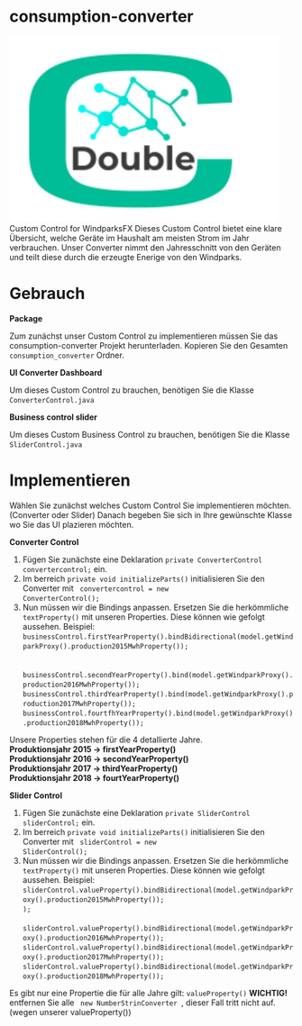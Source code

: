 # consumption-converter
![Screenshot](logo_converter.jpeg) <br>
Custom Control for WindparksFX
Dieses Custom Control bietet eine klare Übersicht, welche Geräte im Haushalt am meisten Strom im Jahr verbrauchen. Unser Converter nimmt den Jahresschnitt von den Geräten und teilt diese durch die erzeugte Enerige von den Windparks.

# Gebrauch

**Package**

Zum zunächst unser Custom Control zu implementieren müssen Sie das consumption-converter Projekt herunterladen. Kopieren Sie den Gesamten <code>consumption_converter</code> Ordner.

**UI Converter Dashboard**

Um dieses Custom Control zu brauchen, benötigen Sie die Klasse <code>ConverterControl.java</code>

**Business control slider**

Um dieses Custom Business Control zu brauchen, benötigen Sie die Klasse <code>SliderControl.java</code>

# Implementieren

Wählen Sie zunächst welches Custom Control Sie implementieren möchten. (Converter oder Slider)
Danach begeben Sie sich in Ihre gewünschte Klasse wo Sie das UI plazieren möchten.

**Converter Control**
1. Fügen Sie zunächste eine Deklaration <code>private ConverterControl convertercontrol;</code> ein.
2. Im berreich <code>private void initializeParts()</code> initialisieren Sie den Converter mit <code> convertercontrol = new ConverterControl(); </code>
3. Nun müssen wir die Bindings anpassen. Ersetzen Sie die herkömmliche <code>textProperty()</code> mit unseren Properties.
Diese können wie gefolgt aussehen.
Beispiel: 
<code>      businessControl.firstYearProperty().bindBidirectional(model.getWindparkProxy().production2015MwhProperty()); </code> <br>
    <code>  businessControl.secondYearProperty().bind(model.getWindparkProxy().production2016MwhProperty());</code>
   <code>     businessControl.thirdYearProperty().bind(model.getWindparkProxy().production2017MwhProperty());</code>
     <code>   businessControl.fourtfhYearProperty().bind(model.getWindparkProxy().production2018MwhProperty()); </code>
 
 Unsere Properties stehen für die 4 detallierte Jahre. <br>
 **Produktionsjahr 2015 -> firstYearProperty() <br>
 Produktionsjahr 2016 -> secondYearProperty()<br>
 Produktionsjahr 2017 -> thirdYearProperty()<br>
 Produktionsjahr 2018 -> fourtYearProperty()** <br>
 
 **Slider Control**
1. Fügen Sie zunächste eine Deklaration <code>private SliderControl sliderControl;</code> ein.
2. Im berreich <code>private void initializeParts()</code> initialisieren Sie den Converter mit <code> sliderControl = new SliderControl(); </code>
3. Nun müssen wir die Bindings anpassen. Ersetzen Sie die herkömmliche <code>textProperty()</code> mit unseren Properties.
Diese können wie gefolgt aussehen.
Beispiel: 
<code>sliderControl.valueProperty().bindBidirectional(model.getWindparkProxy().production2015MwhProperty());
); </code> <br>
    <code>  sliderControl.valueProperty().bindBidirectional(model.getWindparkProxy().production2016MwhProperty());</code>
   <code>     sliderControl.valueProperty().bindBidirectional(model.getWindparkProxy().production2017MwhProperty());</code>
     <code>   sliderControl.valueProperty().bindBidirectional(model.getWindparkProxy().production2018MwhProperty()); </code>
 
 Es gibt nur eine Propertie die für alle Jahre gilt: <code>valueProperty()</code>
 **WICHTIG!**
 entfernen Sie alle <code> new NumberStrinConverter </code>, dieser Fall tritt nicht auf. (wegen unserer valueProperty()) 
 
 
 
 
